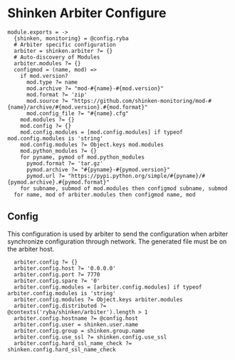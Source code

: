 
# Shinken Arbiter Configure

    module.exports = ->
      {shinken, monitoring} = @config.ryba
      # Arbiter specific configuration
      arbiter = shinken.arbiter ?= {}
      # Auto-discovery of Modules
      arbiter.modules ?= {}
      configmod = (name, mod) =>
        if mod.version?
          mod.type ?= name
          mod.archive ?= "mod-#{name}-#{mod.version}"
          mod.format ?= 'zip'
          mod.source ?= "https://github.com/shinken-monitoring/mod-#{name}/archive/#{mod.version}.#{mod.format}"
          mod.config_file ?= "#{name}.cfg"
        mod.modules ?= {}
        mod.config ?= {}
        mod.config.modules = [mod.config.modules] if typeof mod.config.modules is 'string'
        mod.config.modules ?= Object.keys mod.modules
        mod.python_modules ?= {}
        for pyname, pymod of mod.python_modules
          pymod.format ?= 'tar.gz'
          pymod.archive ?= "#{pyname}-#{pymod.version}"
          pymod.url ?= "https://pypi.python.org/simple/#{pyname}/#{pymod.archive}.#{pymod.format}"
        for subname, submod of mod.modules then configmod subname, submod
      for name, mod of arbiter.modules then configmod name, mod

## Config

This configuration is used by arbiter to send the configuration when arbiter
synchronize configuration through network. The generated file must be on the
arbiter host.

      arbiter.config ?= {}
      arbiter.config.host ?= '0.0.0.0'
      arbiter.config.port ?= 7770
      arbiter.config.spare ?= '0'
      arbiter.config.modules = [arbiter.config.modules] if typeof arbiter.config.modules is 'string'
      arbiter.config.modules ?= Object.keys arbiter.modules
      arbiter.config.distributed ?= @contexts('ryba/shinken/arbiter').length > 1
      arbiter.config.hostname ?= @config.host
      arbiter.config.user = shinken.user.name
      arbiter.config.group = shinken.group.name
      arbiter.config.use_ssl ?= shinken.config.use_ssl
      arbiter.config.hard_ssl_name_check ?= shinken.config.hard_ssl_name_check
